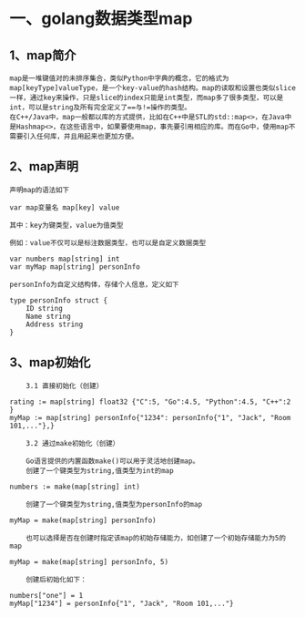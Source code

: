 #  一、golang数据类型map

## 1、map简介

    map是一堆键值对的未排序集合，类似Python中字典的概念，它的格式为map[keyType]valueType，是一个key-value的hash结构。map的读取和设置也类似slice一样，通过key来操作，只是slice的index只能是int类型，而map多了很多类型，可以是int，可以是string及所有完全定义了==与!=操作的类型。
    在C++/Java中，map一般都以库的方式提供，比如在C++中是STL的std::map<>，在Java中是Hashmap<>，在这些语言中，如果要使用map，事先要引用相应的库。而在Go中，使用map不需要引入任何库，并且用起来也更加方便。

## 2、map声明

```
声明map的语法如下

var map变量名 map[key] value

其中：key为键类型，value为值类型
```

```
例如：value不仅可以是标注数据类型，也可以是自定义数据类型

var numbers map[string] int
var myMap map[string] personInfo

personInfo为自定义结构体，存储个人信息，定义如下

type personInfo struct {
    ID string
    Name string
    Address string
}
```
## 3、map初始化
```
    3.1 直接初始化（创建）

rating := map[string] float32 {"C":5, "Go":4.5, "Python":4.5, "C++":2 }
myMap := map[string] personInfo{"1234": personInfo{"1", "Jack", "Room 101,..."},}

    3.2 通过make初始化（创建）

    Go语言提供的内置函数make()可以用于灵活地创建map。
    创建了一个键类型为string,值类型为int的map

numbers := make(map[string] int)

    创建了一个键类型为string,值类型为personInfo的map

myMap = make(map[string] personInfo)

    也可以选择是否在创建时指定该map的初始存储能力，如创建了一个初始存储能力为5的map

myMap = make(map[string] personInfo, 5)

    创建后初始化如下：

numbers["one"] = 1 
myMap["1234"] = personInfo{"1", "Jack", "Room 101,..."}
```
